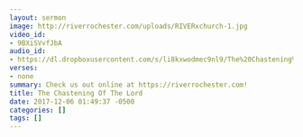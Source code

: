 ```yaml
---
layout: sermon
image: http://riverrochester.com/uploads/RIVERxchurch-1.jpg
video_id:
- 9BXiSVvfJbA
audio_id:
- https://dl.dropboxusercontent.com/s/li8kxwodmec9nl9/The%20Chastening%20Of%20The%20Lord.mp3?dl=0
verses:
- none
summary: Check us out online at https://riverrochester.com!
title: The Chastening Of The Lord
date: 2017-12-06 01:49:37 -0500
categories: []
tags: []
---
```

